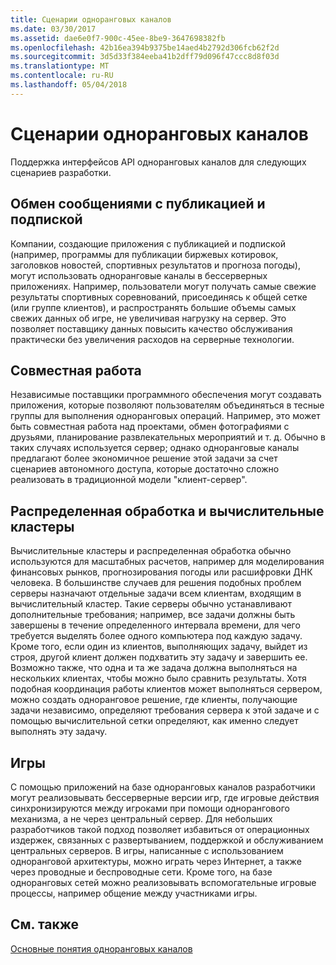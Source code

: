 ```yaml
---
title: Сценарии одноранговых каналов
ms.date: 03/30/2017
ms.assetid: dae6e0f7-900c-45ee-8be9-3647698382fb
ms.openlocfilehash: 42b16ea394b9375be14aed4b2792d306fcb62f2d
ms.sourcegitcommit: 3d5d33f384eeba41b2dff79d096f47ccc8d8f03d
ms.translationtype: MT
ms.contentlocale: ru-RU
ms.lasthandoff: 05/04/2018
---
```

# <a name="peer-channel-scenarios"></a>Сценарии одноранговых каналов
Поддержка интерфейсов API одноранговых каналов для следующих сценариев разработки.  
  
## <a name="publicationsubscription-messaging"></a>Обмен сообщениями с публикацией и подпиской  
 Компании, создающие приложения с публикацией и подпиской (например, программы для публикации биржевых котировок, заголовков новостей, спортивных результатов и прогноза погоды), могут использовать одноранговые каналы в бессерверных приложениях. Например, пользователи могут получать самые свежие результаты спортивных соревнований, присоединясь к общей сетке (или группе клиентов), и распространять большие объемы самых свежих данных об игре, не увеличивая нагрузку на сервер. Это позволяет поставщику данных повысить качество обслуживания практически без увеличения расходов на серверные технологии.  
  
## <a name="collaboration"></a>Совместная работа  
 Независимые поставщики программного обеспечения могут создавать приложения, которые позволяют пользователям объединяться в тесные группы для выполнения одноранговых операций. Например, это может быть совместная работа над проектами, обмен фотографиями с друзьями, планирование развлекательных мероприятий и т. д. Обычно в таких случаях используется сервер; однако одноранговые каналы предлагают более экономичное решение этой задачи за счет сценариев автономного доступа, которые достаточно сложно реализовать в традиционной модели "клиент-сервер".  
  
## <a name="distributed-processing-and-compute-clusters"></a>Распределенная обработка и вычислительные кластеры  
 Вычислительные кластеры и распределенная обработка обычно используются для масштабных расчетов, например для моделирования финансовых рынков, прогнозирования погоды или расшифровки ДНК человека. В большинстве случаев для решения подобных проблем серверы назначают отдельные задачи всем клиентам, входящим в вычислительный кластер. Такие серверы обычно устанавливают дополнительные требования; например, все задачи должны быть завершены в течение определенного интервала времени, для чего требуется выделять более одного компьютера под каждую задачу. Кроме того, если один из клиентов, выполняющих задачу, выйдет из строя, другой клиент должен подхватить эту задачу и завершить ее. Возможно также, что одна и та же задача должна выполняться на нескольких клиентах, чтобы можно было сравнить результаты. Хотя подобная координация работы клиентов может выполняться сервером, можно создать одноранговое решение, где клиенты, получающие задачи независимо, определяют требования сервера к этой задаче и с помощью вычислительной сетки определяют, как именно следует выполнять эту задачу.  
  
## <a name="gaming"></a>Игры  
 С помощью приложений на базе одноранговых каналов разработчики могут реализовывать бессерверные версии игр, где игровые действия синхронизируются между игроками при помощи однорангового механизма, а не через центральный сервер. Для небольших разработчиков такой подход позволяет избавиться от операционных издержек, связанных с развертыванием, поддержкой и обслуживанием центральных серверов. В игры, написанные с использованием одноранговой архитектуры, можно играть через Интернет, а также через проводные и беспроводные сети. Кроме того, на базе одноранговых сетей можно реализовывать вспомогательные игровые процессы, например общение между участниками игры.  
  
## <a name="see-also"></a>См. также  
 [Основные понятия одноранговых каналов](../../../../docs/framework/wcf/feature-details/peer-channel-concepts.md)
